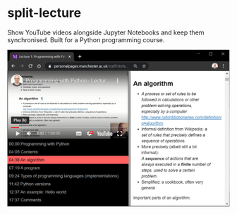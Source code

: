 # split-lecture
Show YouTube videos alongside Jupyter Notebooks and keep them synchronised. Built for a Python programming course.

![Screenshot](screenshot.png)
